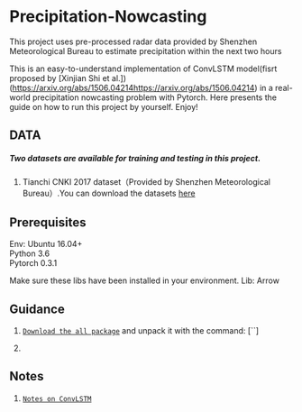 # Precipitation-Nowcasting

This project uses pre-processed radar data provided by Shenzhen Meteorological Bureau to estimate precipitation within the next two hours

This is an easy-to-understand implementation of ConvLSTM model(fisrt proposed by [Xinjian Shi et al.])(https://arxiv.org/abs/1506.04214https://arxiv.org/abs/1506.04214) in a real-world precipitation nowcasting problem with Pytorch. Here presents the guide on how to run this project by yourself. Enjoy!


## DATA

##### Two datasets are available for training and testing in this project.
1. Tianchi CNKI 2017 dataset（Provided by Shenzhen Meteorological Bureau）.You can download the datasets [here](https://tianchi.aliyun.com/competition/information.htm?spm=5176.100067.5678.2.6d453864enogCW&raceId=231596)

## Prerequisites  
Env: Ubuntu 16.04+  
     Python 3.6  
     Pytorch 0.3.1  
     
Make sure these libs have been installed in your environment.
Lib:
     Arrow 
     

## Guidance

1. [`Download the all package`]() and unpack it with the command:
[``]

2. 





## Notes
1. [`Notes on ConvLSTM`](https://github.com/cxxixi/Precipitation-Nowcasting/issues/1)

